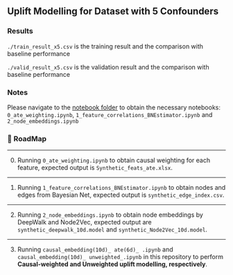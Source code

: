 ## Uplift Modelling for Dataset with 5 Confounders
### Results
`./train_result_x5.csv` is the training result and the comparison with baseline performance

`./valid_result_x5.csv` is the validation result and the comparison with baseline performance
### Notes
Please navigate to the [notebook folder](../../../notebooks) to obtain the necessary notebooks: `0_ate_weighting.ipynb`, `1_feature_correlations_BNEstimator.ipynb` and `2_node_embeddings.ipynb`

### 🎯 RoadMap
---
0. Running `0_ate_weighting.ipynb` to obtain causal weighting for each feature, expected output is `Synthetic_feats_ate.xlsx`.
---
1. Running `1_feature_correlations_BNEstimator.ipynb` to obtain nodes and edges from Bayesian Net, expected output is `synthetic_edge_index.csv`.
---
2. Running `2_node_embeddings.ipynb` to obtain node embeddings by DeepWalk and Node2Vec, expected output are `synthetic_deepwalk_10d.model` and `synthetic_Node2Vec_10d.model`.
---
3. Running `causal_embedding(10d)_ ate(6d)_ .ipynb` and `causal_embedding(10d)_ unweighted_.ipynb` in this repository to perform **Causal-weighted and Unweighted uplift modelling, respectively**.

